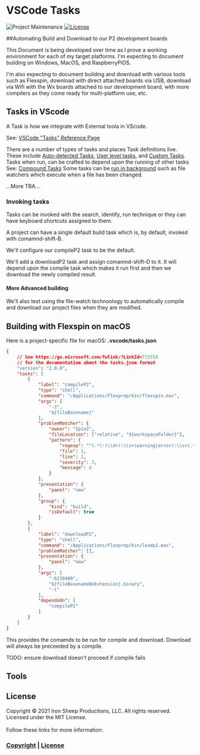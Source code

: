 # VSCode Tasks


![Project Maintenance][maintenance-shield]
[![License][license-shield]](LICENSE)

##Automating Build and Download to our P2 development boards

This Document is being developed over time as I prove a working environment for each of my target platforms.  I'm expecting to document building on Windows, MacOS, and RaspberryPiOS.

I'm also expecting to document building and download with various tools such as Flexspin, download with direct attached boards via USB, download via Wifi with the Wx boards attached to our development board, with more compilers as they come ready for multi-platform use, etc.

## Tasks in VScode

A Task is how we integrate with External toola in VScode.

See: [VSCode "Tasks" Reference Page](https://code.visualstudio.com/docs/editor/tasks)

There are a number of types of tasks and places Task definitions live. These include [Auto-detected Tasks](https://code.visualstudio.com/docs/editor/tasks#_task-autodetection), [User level tasks](https://code.visualstudio.com/docs/editor/tasks#_user-level-tasks), and [Custom Tasks](https://code.visualstudio.com/docs/editor/tasks#_custom-tasks).  Tasks when run, can be crafted to depend upon the running of other tasks  See: [Compound Tasks](https://code.visualstudio.com/docs/editor/tasks#_compound-tasks)  Some tasks can be [run in background](https://code.visualstudio.com/docs/editor/tasks#_background-watching-tasks) such as file watchers which execute when a file has been changed.


...More TBA...

### Invoking tasks

Tasks can be invoked with the search, identify, run technique or they can have keyboard shortcuts assigned to them.  

A project can have a single default build task which is, by default, invoked with comamnd-shift-B. 

We'll configure our compileP2 task to be the default.

We'll add a downloadP2 task and assign comamnd-shift-D to it. It will depend upon the compile task which makes it run first and then we download the newly compiled result.

#### More Advanced building

We'll also test using the file-watch technoology to automatically compile and download our project files when they are modified.

## Building with Flexspin on macOS

Here is a project-specific file for macOS: **.vscode/tasks.json**

```json
{
    // See https://go.microsoft.com/fwlink/?LinkId=733558
    // for the documentation about the tasks.json format
    "version": "2.0.0",
    "tasks": [
        {
            "label": "compileP2",
            "type": "shell",
            "command": "/Applications/Flexprop/bin/flexspin.mac",
            "args": [
                "-2",
                "${fileBasename}"
            ],
            "problemMatcher": {
                "owner": "Spin2",
                "fileLocation": ["relative", "${workspaceFolder}"],
                "pattern": {
                    "regexp": "^(.*):(\\d+):\\s+(warning|error):\\s+(.*)$",
                    "file": 1,
                    "line": 2,
                    "severity": 3,
                    "message": 4
                }
            },
            "presentation": {
                "panel": "new"
            },
            "group": {
                "kind": "build",
                "isDefault": true
            }
        },
        {
            "label": "downloadP2",
            "type": "shell",
            "command": "/Applications/Flexprop/bin/loadp2.mac",
            "problemMatcher": [],
            "presentation": {
                "panel": "new"
            },
            "args": [
                "-b230400",
                "${fileBasenameNoExtension}.binary",
                "-t"
            ],
            "dependsOn": [
                "compileP2"
            ]
        }
    ]
}
```

This provides the comamds to be run for compile and download. Download will always be preceeded by a compile.

TODO: ensure download doesn't proceed if compile fails

## Tools

## License

Copyright © 2021 Iron Sheep Productions, LLC. All rights reserved.<br />
Licensed under the MIT License. <br>
<br>
Follow these links for more information:

### [Copyright](copyright) | [License](LICENSE)



[maintenance-shield]: https://img.shields.io/badge/maintainer-stephen%40ironsheep%2ebiz-blue.svg?style=for-the-badge

[license-shield]: https://camo.githubusercontent.com/bc04f96d911ea5f6e3b00e44fc0731ea74c8e1e9/68747470733a2f2f696d672e736869656c64732e696f2f6769746875622f6c6963656e73652f69616e74726963682f746578742d646976696465722d726f772e7376673f7374796c653d666f722d7468652d6261646765
